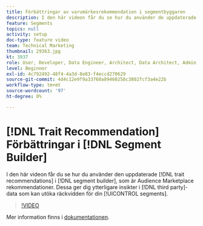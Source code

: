 ```yaml
---
title: Förbättringar av varumärkesrekommendation i segmentbyggaren
description: I den här videon får du se hur du använder de uppdaterade trait-rekommendationerna i segmentbyggaren, som är Audience Marketplace-rekommendationer. Dessa ger er ytterligare insikter i data från tredje part som kan utöka era segments räckvidd.
feature: Segments
topics: null
activity: setup
doc-type: feature video
team: Technical Marketing
thumbnail: 29363.jpg
kt: 3937
role: User, Developer, Data Engineer, Architect, Data Architect, Admin, Leader
level: Beginner
exl-id: 4c792492-48f4-4a3d-8e83-f4eccd270629
source-git-commit: 4d4c12e9f9a33760a89460258c3802fcf3a4e22b
workflow-type: tm+mt
source-wordcount: '97'
ht-degree: 0%

---
```


# [!DNL Trait Recommendation] Förbättringar i  [!DNL Segment Builder]

I den här videon får du se hur du använder den uppdaterade [!DNL trait recommendations] i [!DNL segment builder], som är Audience Marketplace rekommendationer. Dessa ger dig ytterligare insikter i [!DNL third party]-data som kan utöka räckvidden för din [!UICONTROL segments].

>[!VIDEO](https://video.tv.adobe.com/v/29363/?quality=12)

Mer information finns i [dokumentationen](https://experienceleague.adobe.com/docs/audience-manager/user-guide/features/segments/trait-recommendations.html).
